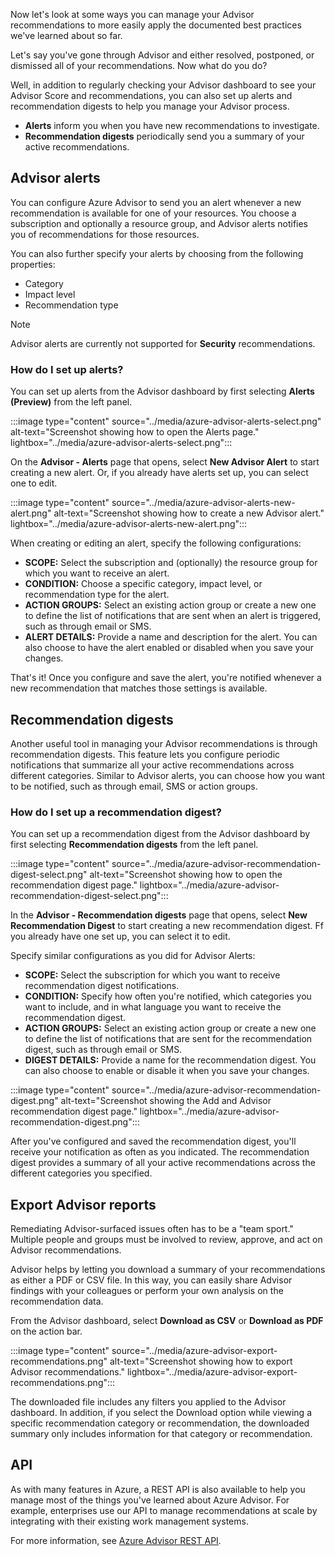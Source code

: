 Now let's look at some ways you can manage your Advisor recommendations to more easily apply the documented best practices we've learned about so far.

Let's say you've gone through Advisor and either resolved, postponed, or dismissed all of your recommendations. Now what do you do?

Well, in addition to regularly checking your Advisor dashboard to see your Advisor Score and  recommendations, you can also set up alerts and recommendation digests to help you manage your Advisor process.

- **Alerts** inform you when you have new recommendations to investigate.
- **Recommendation digests** periodically send you a summary of your active recommendations.

## Advisor alerts

You can configure Azure Advisor to send you an alert whenever a new recommendation is available for one of your resources. You choose a subscription and optionally a resource group, and Advisor alerts notifies you of recommendations for those resources.

You can also further specify your alerts by choosing from the following properties:

- Category
- Impact level
- Recommendation type

> [!NOTE]
> Advisor alerts are currently not supported for **Security** recommendations.

### How do I set up alerts?

You can set up alerts from the Advisor dashboard by first selecting **Alerts (Preview)** from the left panel.

:::image type="content" source="../media/azure-advisor-alerts-select.png" alt-text="Screenshot showing how to open the Alerts page." lightbox="../media/azure-advisor-alerts-select.png":::

On the **Advisor - Alerts** page that opens, select **New Advisor Alert** to start creating a new alert. Or, if you already have alerts set up, you can select one to edit.

:::image type="content" source="../media/azure-advisor-alerts-new-alert.png" alt-text="Screenshot showing how to create a new Advisor alert." lightbox="../media/azure-advisor-alerts-new-alert.png":::

When creating or editing an alert, specify the following configurations:

- **SCOPE:** Select the subscription and (optionally) the resource group for which you want to receive an alert.
- **CONDITION:** Choose a specific category, impact level, or recommendation type for the alert.
- **ACTION GROUPS:** Select an existing action group or create a new one to define the list of notifications that are sent when an alert is triggered, such as through email or SMS.
- **ALERT DETAILS:** Provide a name and description for the alert. You can also choose to have the alert enabled or disabled when you save your changes.

That's it! Once you configure and save the alert, you're notified whenever a new recommendation that matches those settings is available.

## Recommendation digests

Another useful tool in managing your Advisor recommendations is through recommendation digests. This feature lets you configure periodic notifications that summarize all your active recommendations across different categories. Similar to Advisor alerts, you can choose how you want to be notified, such as through email, SMS or action groups.

### How do I set up a recommendation digest?

You can set up a recommendation digest from the Advisor dashboard by first selecting **Recommendation digests** from the left panel.

:::image type="content" source="../media/azure-advisor-recommendation-digest-select.png" alt-text="Screenshot showing how to open the recommendation digest page." lightbox="../media/azure-advisor-recommendation-digest-select.png":::

In the **Advisor - Recommendation digests** page that opens, select **New Recommendation Digest** to start creating a new recommendation digest. Ff you already have one set up, you can select it to edit.

Specify similar configurations as you did for Advisor Alerts:

- **SCOPE:** Select the subscription for which you want to receive recommendation digest notifications.
- **CONDITION:** Specify how often you're notified, which categories you want to include, and in what language you want to receive the recommendation digest.
- **ACTION GROUPS:** Select an existing action group or create a new one to define the list of notifications that are sent for the recommendation digest, such as through email or SMS.
- **DIGEST DETAILS:** Provide a name for the recommendation digest. You can also choose to enable or disable it when you save your changes.

:::image type="content" source="../media/azure-advisor-recommendation-digest.png" alt-text="Screenshot showing the Add and Advisor recommendation digest page." lightbox="../media/azure-advisor-recommendation-digest.png":::

After you've configured and saved the recommendation digest, you'll receive your notification as often as you indicated. The recommendation digest provides a summary of all your active recommendations across the different categories you specified.

## Export Advisor reports

Remediating Advisor-surfaced issues often has to be a "team sport." Multiple people and groups must be involved to review, approve, and act on Advisor recommendations.

Advisor helps by letting you download a summary of your recommendations as either a PDF or CSV file. In this way, you can easily share Advisor findings with your colleagues or perform your own analysis on the recommendation data.

From the Advisor dashboard, select **Download as CSV** or **Download as PDF** on the action bar.

:::image type="content" source="../media/azure-advisor-export-recommendations.png" alt-text="Screenshot showing how to export Advisor recommendations." lightbox="../media/azure-advisor-export-recommendations.png":::

The downloaded file includes any filters you applied to the Advisor dashboard. In addition, if you select the Download option while viewing a specific recommendation category or recommendation, the downloaded summary only includes information for that category or recommendation.

## API

As with many features in Azure, a REST API is also available to help you manage most of the things you've learned about Azure Advisor. For example, enterprises use our API to manage recommendations at scale by integrating with their existing work management systems.

For more information, see [Azure Advisor REST API](/rest/api/advisor/?azure-portal=true).
